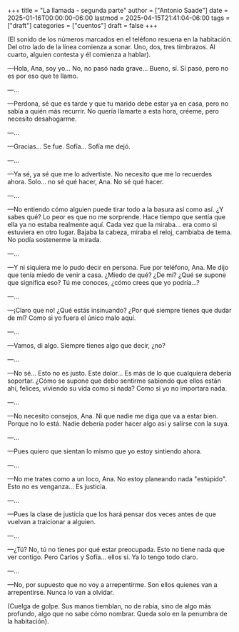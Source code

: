 +++
title = "La llamada - segunda parte"
author = ["Antonio Saade"]
date = 2025-01-16T00:00:00-06:00
lastmod = 2025-04-15T21:41:04-06:00
tags = ["draft"]
categories = ["cuentos"]
draft = false
+++

(El sonido de los números marcados en el teléfono resuena en la habitación. Del otro lado de la línea comienza a sonar. Uno, dos, tres timbrazos. Al cuarto, alguien contesta y él comienza a hablar).

—Hola, Ana, soy yo… No, no pasó nada grave… Bueno, sí. Sí pasó, pero no es por eso que te llamo.

—...

—Perdona, sé que es tarde y que tu marido debe estar ya en casa, pero no sabía a quién más recurrir. No quería llamarte a esta hora, créeme, pero necesito desahogarme.

—...

—Gracias… Se fue. Sofía… Sofía me dejó.

—...

—Ya sé, ya sé que me lo advertiste. No necesito que me lo recuerdes ahora. Solo… no sé qué hacer, Ana. No sé qué hacer.

—...

—No entiendo cómo alguien puede tirar todo a la basura así como así. ¿Y sabes qué? Lo peor es que no me sorprende. Hace tiempo que sentía que ella ya no estaba realmente aquí. Cada vez que la miraba… era como si estuviera en otro lugar. Bajaba la cabeza, miraba el reloj, cambiaba de tema. No podía sostenerme la mirada.

—...

—Y ni siquiera me lo pudo decir en persona. Fue por teléfono, Ana. Me dijo que tenía miedo de venir a casa. ¿Miedo de qué? ¿De mí? ¿Qué se supone que significa eso? Tú me conoces, ¿cómo crees que yo podría…?

—...

—¡Claro que no! ¿Qué estás insinuando? ¿Por qué siempre tienes que dudar de mí? Como si yo fuera el único malo aquí.

—...

—Vamos, di algo. Siempre tienes algo que decir, ¿no?

—...

—No sé… Esto no es justo. Este dolor… Es más de lo que cualquiera debería soportar. ¿Cómo se supone que debo sentirme sabiendo que ellos están ahí, felices, viviendo su vida como si nada? Como si yo no importara nada.

—...

—No necesito consejos, Ana. Ni que nadie me diga que va a estar bien. Porque no lo está. Nadie debería poder hacer algo así y salirse con la suya.

—...

—Pues quiero que sientan lo mismo que yo estoy sintiendo ahora.

—...

—No me trates como a un loco, Ana. No estoy planeando nada "estúpido". Esto no es venganza… Es justicia.

—...

—Pues la clase de justicia que los hará pensar dos veces antes de que vuelvan a traicionar a alguien.

—...

—¿Tú? No, tú no tienes por qué estar preocupada. Esto no tiene nada que ver contigo. Pero Carlos y Sofía… ellos sí. Ya lo tengo todo claro.

—...

—No, por supuesto que no voy a arrepentirme. Son ellos quienes van a arrepentirse. Nunca lo van a olvidar.

(Cuelga de golpe. Sus manos tiemblan, no de rabia, sino de algo más profundo, algo que no sabe cómo nombrar. Queda solo en la penumbra de la habitación).
